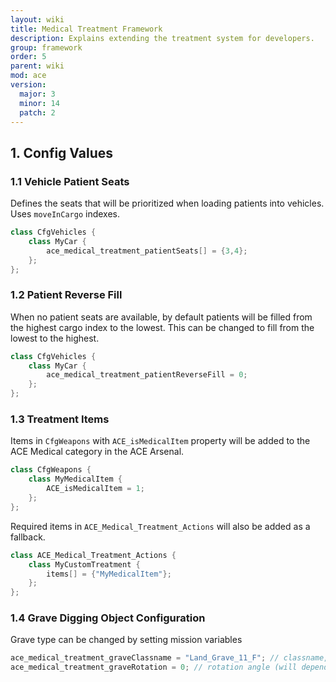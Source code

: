 ```yaml
---
layout: wiki
title: Medical Treatment Framework
description: Explains extending the treatment system for developers.
group: framework
order: 5
parent: wiki
mod: ace
version:
  major: 3
  minor: 14
  patch: 2
---
```


## 1. Config Values

### 1.1 Vehicle Patient Seats

Defines the seats that will be prioritized when loading patients into vehicles. Uses `moveInCargo` indexes.

```cpp
class CfgVehicles {
    class MyCar {
        ace_medical_treatment_patientSeats[] = {3,4};
    };
};
```

### 1.2 Patient Reverse Fill

When no patient seats are available, by default patients will be filled from the highest cargo index to the lowest.
This can be changed to fill from the lowest to the highest.

```cpp
class CfgVehicles {
    class MyCar {
        ace_medical_treatment_patientReverseFill = 0;
    };
};
```
### 1.3 Treatment Items

Items in `CfgWeapons` with `ACE_isMedicalItem` property will be added to the ACE Medical category in the ACE Arsenal.
```cpp
class CfgWeapons {
    class MyMedicalItem {
        ACE_isMedicalItem = 1;
    };
};
```
Required items in `ACE_Medical_Treatment_Actions` will also be added as a fallback.
```cpp
class ACE_Medical_Treatment_Actions {
    class MyCustomTreatment {
        items[] = {"MyMedicalItem"};
    };
};
```

### 1.4 Grave Digging Object Configuration
Grave type can be changed by setting mission variables
```cpp
ace_medical_treatment_graveClassname = "Land_Grave_11_F"; // classname, e.g. unmarked gravel (no headstone OR check actions)
ace_medical_treatment_graveRotation = 0; // rotation angle (will depend on model classname)
```
